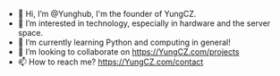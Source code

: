 - 👋 Hi, I’m @Yunghub, I'm the founder of YungCZ.
- 👀 I’m interested in technology, especially in hardware and the server space.
- 🌱 I’m currently learning Python and computing in general!
- 💞️ I’m looking to collaborate on https://YungCZ.com/projects
- 📫 How to reach me? https://YungCZ.com/contact

